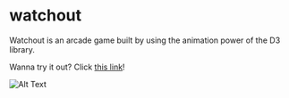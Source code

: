 # watchout
Watchout is an arcade game built by using the animation power of the D3 library.

Wanna try it out? Click [this link](https://akcays.github.io/watchout/)!

![Alt Text](https://media.giphy.com/media/oOBBnr2WesN7X9EBQh/giphy.gif)
